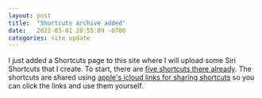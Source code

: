 ```yaml
---
layout: post
title:  "Shortcuts archive added"
date:   2022-03-01 20:55:09 -0700
categories: site update
---
```

I just added a Shortcuts page to this site where I will upload some Siri Shortcuts that I create. To start, there are [five shortcuts there already](https://lizard-heart.github.io/shortcuts/). The shortcuts are shared using [apple's icloud links for sharing shortcuts](https://support.apple.com/en-ie/guide/shortcuts/apdf01f8c054/) so you can click the links and use them yourself.

